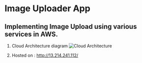 # Image Uploader App

## Implementing Image Upload using various services in AWS. 
1. Cloud Architecture diagram
![Cloud Architecture](https://github.com/DanWijaya/ImageUploader/assets/32335870/925e4cc9-26e2-44a4-9263-ba289a7428e5)

2. Hosted on : http://13.214.241.112/



